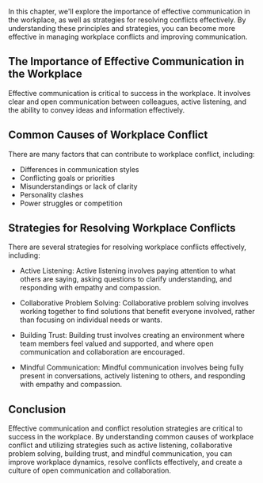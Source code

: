 
In this chapter, we'll explore the importance of effective communication in the workplace, as well as strategies for resolving conflicts effectively. By understanding these principles and strategies, you can become more effective in managing workplace conflicts and improving communication.

The Importance of Effective Communication in the Workplace
----------------------------------------------------------

Effective communication is critical to success in the workplace. It involves clear and open communication between colleagues, active listening, and the ability to convey ideas and information effectively.

Common Causes of Workplace Conflict
-----------------------------------

There are many factors that can contribute to workplace conflict, including:

* Differences in communication styles
* Conflicting goals or priorities
* Misunderstandings or lack of clarity
* Personality clashes
* Power struggles or competition

Strategies for Resolving Workplace Conflicts
--------------------------------------------

There are several strategies for resolving workplace conflicts effectively, including:

* Active Listening: Active listening involves paying attention to what others are saying, asking questions to clarify understanding, and responding with empathy and compassion.

* Collaborative Problem Solving: Collaborative problem solving involves working together to find solutions that benefit everyone involved, rather than focusing on individual needs or wants.

* Building Trust: Building trust involves creating an environment where team members feel valued and supported, and where open communication and collaboration are encouraged.

* Mindful Communication: Mindful communication involves being fully present in conversations, actively listening to others, and responding with empathy and compassion.

Conclusion
----------

Effective communication and conflict resolution strategies are critical to success in the workplace. By understanding common causes of workplace conflict and utilizing strategies such as active listening, collaborative problem solving, building trust, and mindful communication, you can improve workplace dynamics, resolve conflicts effectively, and create a culture of open communication and collaboration.
